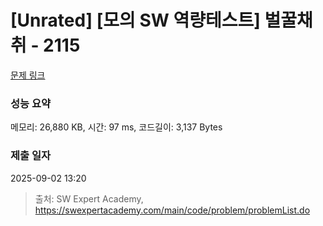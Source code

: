 # [Unrated] [모의 SW 역량테스트] 벌꿀채취 - 2115 

[문제 링크](https://swexpertacademy.com/main/code/problem/problemDetail.do?contestProbId=AV5V4A46AdIDFAWu) 

### 성능 요약

메모리: 26,880 KB, 시간: 97 ms, 코드길이: 3,137 Bytes

### 제출 일자

2025-09-02 13:20



> 출처: SW Expert Academy, https://swexpertacademy.com/main/code/problem/problemList.do